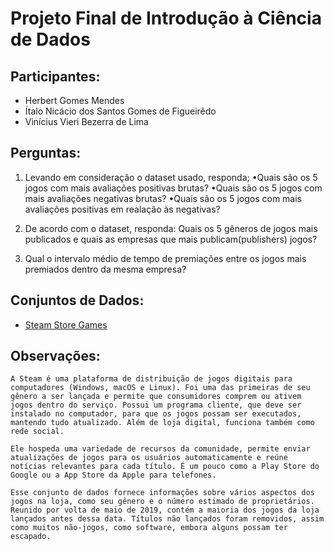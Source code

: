 # Projeto Final de Introdução à Ciência de Dados
 
## Participantes:
- Herbert Gomes Mendes
- Ítalo Nicácio dos Santos Gomes de Figueirêdo
- Vinícius Vieri Bezerra de Lima
 
## Perguntas:
 
1. Levando em consideração o dataset usado, responda;
•Quais são os 5 jogos com mais avaliações positivas brutas?
•Quais são os 5 jogos com mais avaliações negativas brutas?
•Quais são os 5 jogos com mais avaliações positivas em realação às negativas?

2. De acordo com o dataset, responda:
Quais os 5 gêneros de jogos mais publicados e quais as empresas que mais publicam(publishers) jogos?

4. Qual o intervalo médio de tempo de premiações entre os jogos mais premiados dentro da mesma empresa?
 
## Conjuntos de Dados:
- [Steam Store Games](https://www.kaggle.com/nikdavis/steam-store-games?select=steam.csv)



## Observações:
    A Steam é uma plataforma de distribuição de jogos digitais para computadores (Windows, macOS e Linux). Foi uma das primeiras de seu gênero a ser lançada e permite que consumidores comprem ou ativem jogos dentro do serviço. Possui um programa cliente, que deve ser instalado no computador, para que os jogos possam ser executados, mantendo tudo atualizado. Além de loja digital, funciona também como rede social.
    
    Ele hospeda uma variedade de recursos da comunidade, permite enviar atualizações de jogos para os usuários automaticamente e reúne notícias relevantes para cada título. É um pouco como a Play Store do Google ou a App Store da Apple para telefones.
    
    Esse conjunto de dados fornece informações sobre vários aspectos dos jogos na loja, como seu gênero e o número estimado de proprietários. Reunido por volta de maio de 2019, contém a maioria dos jogos da loja lançados antes dessa data. Títulos não lançados foram removidos, assim como muitos não-jogos, como software, embora alguns possam ter escapado.



